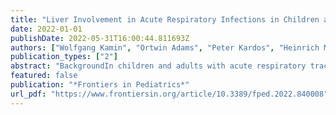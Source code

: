 ```yaml
---
title: "Liver Involvement in Acute Respiratory Infections in Children and Adolescents – Results of a Non-interventional Study"
date: 2022-01-01
publishDate: 2022-05-31T16:00:44.811693Z
authors: ["Wolfgang Kamin", "Ortwin Adams", "Peter Kardos", "Heinrich Matthys", "Norbert Meister", "Christian P. Strassburg"]
publication_types: ["2"]
abstract: "BackgroundIn children and adults with acute respiratory tract infections (ARTI), elevations of serum liver enzyme activities are frequently observed in clinical practice. However, epidemiological data particularly in the pediatric population are very limited. The aim of this study was to assess the incidence of hepatic involvement, to identify the viruses and to analyze risk factors in children and adolescents with ARTI in a real-world setting.MethodsWe report on a prospective, multicenter, non-interventional study with 1,010 consecutive patients aged 1–17 years with ARTI who consulted a physician within 5 days after onset of symptoms. Laboratory blood tests and PCR virus detection in nasopharyngeal lavage were performed at first presentation and after 3–7 days. Patients with elevated activities of serum liver enzymes (ASAT, ALAT, and γ-GT) were determined in local laboratories and values were normalized by dividing by the individual upper limit of the normal range (ULN). The resulting index (textless1 means below ULN, textgreater1 means above ULN) allowed to compare results from laboratories with different reference ranges.ResultsLaboratory test results of 987 patients were available at first visit. 11.1% (95% CI: 9.2–13.3%) exhibited an elevation of ASAT, ALAT, and/or γ-GT activities. Virus DNA or RNA was identified in nasopharyngeal lavages of 63% of the patients. 12.2% of patients with positive PCR and 9.7% of those with negative PCR (p = 0.25) had elevated serum liver enzyme activities. The highest rates were observed in patients with a positive result for influenza B virus (24.4%) followed by human metapneumovirus (14.6%), and human coronavirus (others than SARS-CoV-2) (13.6%). The rate of children and adolescents with ARTI and elevation of serum liver enzyme activities correlated with the virus species and with overweight of the patients but did not differ in patients with or without previous medication intake.ConclusionElevated enzyme activities are present in about 10% of children and adolescents with ARTI. In our cohort, these elevations were mild to moderate; probably resulting from an inflammation process with hepatic involvement."
featured: false
publication: "*Frontiers in Pediatrics*"
url_pdf: "https://www.frontiersin.org/article/10.3389/fped.2022.840008"
---
```


